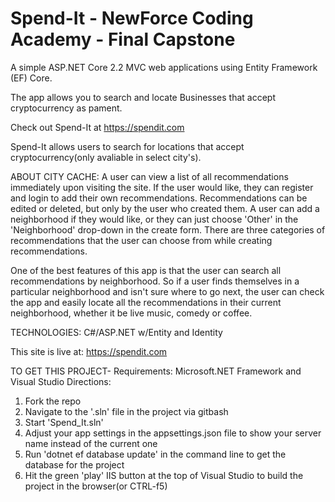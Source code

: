 
# Spend-It - NewForce Coding Academy - Final Capstone

A simple ASP.NET Core 2.2 MVC web applications using Entity Framework (EF) Core. 

The app allows you to search and locate Businesses that accept cryptocurrency as pament.

Check out Spend-It at https://spendit.com

Spend-It allows users to search for locations that accept cryptocurrency(only avaliable in select city's). 


ABOUT CITY CACHE:
A user can view a list of all recommendations immediately upon visiting the site. If the user would like, they can register and 
login to add their own recommendations. Recommendations can be edited or deleted, but only by the user who created them. A user 
can add a neighborhood if they would like, or they can just choose 'Other' in the 'Neighborhood' drop-down in the create form. 
There are three categories of recommendations that the user can choose from while creating recommendations.

One of the best features of this app is that the user can search all recommendations by neighborhood. So if a user finds themselves
in a particular neighborhood and isn't sure where to go next, the user can check the app and easily locate all the recommendations
in their current neighborhood, whether it be live music, comedy or coffee.

TECHNOLOGIES:
C#/ASP.NET w/Entity and Identity

This site is live at: https://spendit.com

TO GET THIS PROJECT-
Requirements: Microsoft.NET Framework and Visual Studio
Directions:
1) Fork the repo
2) Navigate to the '.sln' file in the project via gitbash
3) Start 'Spend_It.sln'
4) Adjust your app settings in the appsettings.json file to show your server name instead of the current one
5) Run 'dotnet ef database update' in the command line to get the database for the project
6) Hit the green 'play' IIS button at the top of Visual Studio to build the project in the browser(or CTRL-f5)
